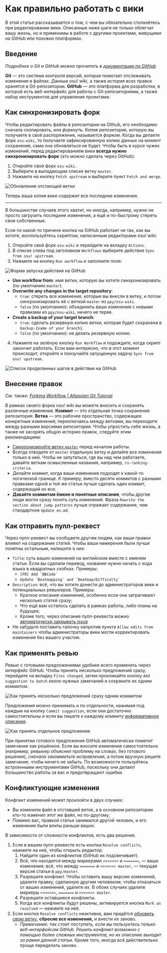 # Как правильно работать с вики

В этой статье рассказывается о том, с чем вы обязательно столкнётесь при редактировании вики. Описанные ниже шаги не только облегчат вашу жизнь, но и применимы в работе с другими проектами, живущими на GitHub или похожих платформах.

## Введение

*Подробнее о Git и GitHub можно прочитать в [документации по GitHub](https://docs.github.com)*

**Git** — это система контроля версий, которая помогает отслеживать изменения в файлах. Данные osu! wiki, а также история всех правок хранятся в Git-репозитории. **GitHub** — это платформа для разработки, в которой есть веб-интерфейс для работы с Git-репозиториями, а также набор инструментов для управления проектами.

## Как синхронизировать форк

Чтобы редактировать файлы в репозитории на Github, его необходимо сначала скопировать, или *форкнуть*. Копия репозитория, которую вы получаете в своё распоряжение, называется *форком*. Когда вы делаете форк `osu-wiki`, то получаете зафиксированную копию данных на момент сохранения, сама она обновляться не будет. Чтобы быть в курсе чужих изменений, перед редактированием вики **всегда нужно синхронизировать форк** (это можно сделать через GitHub):

1. Откройте свой форк `osu-wiki`.
2. Выберите в выпадающем списке ветку `master`.
3. Нажмите на кнопку `Fetch upstream` и выберите пункт `Fetch and merge`.

![](img/update-branch.png "Обновление отстающей ветки")

Теперь ваша копия вики содержит все последние изменения.

---

В большинстве случаев этого хватит, но иногда, например, нужно не просто загрузить последние изменения, а ещё и по-быстрому стереть свои собственные.

Если по какой-то причине кнопка на GitHub работает не так, как вы хотите, воспользуйтесь скриптом, написанным редакторами osu! wiki:

1. Откройте свой форк `osu-wiki` и перейдите на вкладку `Actions`.
2. В списке слева под заголовком `Workflows` выберите действие `Sync from osu! upstream`.
3. Нажмите на кнопку `Run workflow` и заполните поля:

![](img/github-actions-workflow-dialog.png "Форма запуска действия на GitHub")

- **Use workflow from**: имя ветки, которую вы хотите синхронизировать (по умолчанию `master`).
- **Overwrite any changes in the target repository**:
  - `true`: стереть все изменения, которые вы внесли в ветку, и потом синхронизировать её с веткой `master` из `ppy/osu-wiki`.
  - `false` (по умолчанию): объединить ваши изменения с новыми правками из `ppy/osu-wiki`, ничего не теряя.
- **Create a backup of your target branch**:
  - `true`: сделать резервную копию ветки, которая будет сохранена в `backup-{name of your branch}`.
  - `false` (по умолчанию): не делать резервную копию.

4. Нажмите на зелёную кнопку `Run Workflow` и подождите, когда скрипт закончит работать. Если вам интересно, что в этот момент происходит, откройте и поизучайте запущенную задачу `Sync from osu! upstream`.

![](img/github-actions-workflow-overview.png "Список проделанных шагов в действии на GitHub")

## Внесение правок

*См. также: [Forking Workflow | Atlassian Git Tutorial](https://www.atlassian.com/git/tutorials/comparing-workflows/forking-workflow)*

В рамках своего форка osu! wiki вы можете вносить и сохранять различные изменения. **Коммит** — это отдельная точка сохранения репозитория. **Ветка** — это рабочее пространство, содержащее конкретные изменения; переключаясь между ветками, вы переходите между разными версиями репозитория. Чтобы упростить себе жизнь, а также не засорять общую историю правок, следуйте этим рекомендациям:

- [Синхронизируйте ветку `master`](#как-синхронизировать-форк) перед началом работы.
- Всегда отводите от `master` отдельную ветку и делайте все изменения только в ней. Чтобы не запутаться, где вы над чем работаете, давайте веткам осмысленные названия, например, `ru-ranking-criteria`.
- Делайте коммит, когда ваши изменения подходят к какой-то логической границе. К примеру, вместо десяти коммитов с разными правками одной и той же статьи лучше сделать один коммит, содержащий их все.
- **Давайте коммитам ёмкие и понятные описания**, чтобы другие люди могли сразу понять суть изменений. Фраза `Rewrite the section about jump patterns` лучше отражает содержание, чем стандартное `Update en.md`.

## Как отправить пулл-реквест

Через пулл-реквест вы сообщаете другим людям, как ваши правки влияют на содержание статей. Чтобы ваши намерения были лучше понятны остальным, напишите о них:

- `Title`: суть ваших изменений на английском вместе с именем статьи. Если вы сделали перевод, название нужно начать с кода языка в квадратных скобках. Примеры:
  - ``[FR] Add `BBCode` ``
  - ``Update `Beatmapping` and `Beatmap/Difficulty` ``
- `Description`: всё, что вы хотите донести до администраторов вики и потенциальных ревьюеров. Примеры:
  - Краткое описание изменений, особенно если они затрагивают несколько статей сразу;
  - Что ещё вам осталось сделать в рамках работы, либо планы на будущее;
  - Кроме того, через описание пулл-реквеста можно [автоматически закрывать issue](https://docs.github.com/en/issues/tracking-your-work-with-issues/linking-a-pull-request-to-an-issue)
- Не забудьте поставить галочку напротив пункта `Allow edits from maintainers` чтобы администраторы вики могли корректировать изменения без вашего участия.

## Как применять ревью

Ревью с готовыми предложениями удобнее всего применять через интерфейс GitHub. Чтобы принять несколько предложений сразу, перейдите на вкладку `Files changed`, затем прокликайте кнопку `Add suggestion to batch` около нужных замечаний и сохраните их одним коммитом.

![Как принять несколько предложений сразу одним коммитом](img/applying-batch-review.gif)

Предложения можно принимать и по отдельности, нажимая под каждым на кнопку `Commit suggestion`, если они достаточно самостоятельны и если вы пишете к каждому коммиту [информативное описание](#внесение-правок).

![Как принять отдельное предложение](img/applying-single-review.gif)

При принятии готового предложения GitHub автоматически пометит замечание как решённое. Если вы вносите изменения самостоятельно (например, ревьюер объяснил проблему на словах, без готового решения), *сначала закоммитьте исправления*, а потом вручную решите замечания, чтобы ничего не забыть. По возможности пользуйтесь встроенными инструментами GitHub, поскольку они делают большинство работы за вас и предотвращают ошибки.

## Конфликтующие изменения

Конфликт изменений может произойти в двух случаях:

- Вы изменили файл в отставшей ветке, а в основном репозитории кто-то изменил этот же файл, но по-другому;
- Помимо вас, правкой статьи занимался другой человек, и его изменения были влиты раньше ваших.

В зависимости от сложности конфликтов, есть два решения.

1. Если в вашем пулл-реквесте есть кнопка `Resolve conflicts`, нажмите на неё, чтобы открыть редактор.
   1. Найдите один из конфликтов (GitHub их подсвечивает).
   2. Всё, что находится между маркерами `<<<<<<<` и `=======`, — ваши изменения; всё, что между `=======` и `>>>>>>> master`, — текущая версия статьи в `ppy/master`.
   3. Разрешите конфликт. Чтобы оставить вашу версию изменений, удалите правку, сделанную другим человеком; чтобы отказаться от ваших изменений, удалите их. В обоих случаях удалите маркеры `<<<<<<<`, `=======` и `>>>>>>> master`.
   4. Разрешите оставшиеся конфликты.
   5. Когда все конфликты будут решены, активируется кнопка `Mark as resolved` — нажмите на неё.
2. Если кнопка `Resolve conflicts` неактивна, вам придётся [обновить свою ветку](#как-синхронизировать-форк), **сбросив все изменения,** и внести их заново.
   - *Примечание: так стоит поступать, если вы пользуетесь только веб-интерфейсом GitHub. Решить конфликт возможно с помощью более сложных инструментов, но их описание выходит за рамки данной статьи.* Кроме того, иногда всё действительно проще переделать заново.
